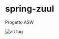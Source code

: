 # spring-zuul

Progetto ASW

![alt tag](https://cloud.githubusercontent.com/assets/18090257/25286828/6fd4162c-26bf-11e7-953f-5b3ecc632251.png)
